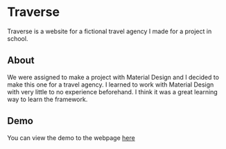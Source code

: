 # Traverse
Traverse is a website for a fictional travel agency I made for a project in school.

## About
We were assigned to make a project with Material Design and I decided to make this one for a travel agency. I learned to work with Material Design with very little to no experience beforehand. I think it was a great learning way to learn the framework. 

## Demo
You can view the demo to the webpage [here](https://rkrause-projects-traverse.netlify.com/)
